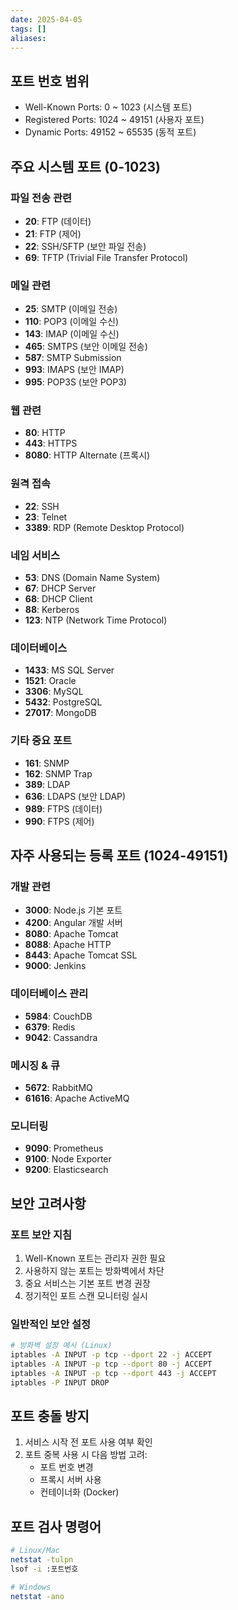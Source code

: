 ```yaml
---
date: 2025-04-05
tags: []
aliases:
---
```

## 포트 번호 범위
- Well-Known Ports: 0 ~ 1023 (시스템 포트)
- Registered Ports: 1024 ~ 49151 (사용자 포트)
- Dynamic Ports: 49152 ~ 65535 (동적 포트)

## 주요 시스템 포트 (0-1023)

### 파일 전송 관련
- **20**: FTP (데이터)
- **21**: FTP (제어)
- **22**: SSH/SFTP (보안 파일 전송)
- **69**: TFTP (Trivial File Transfer Protocol)

### 메일 관련
- **25**: SMTP (이메일 전송)
- **110**: POP3 (이메일 수신)
- **143**: IMAP (이메일 수신)
- **465**: SMTPS (보안 이메일 전송)
- **587**: SMTP Submission
- **993**: IMAPS (보안 IMAP)
- **995**: POP3S (보안 POP3)

### 웹 관련
- **80**: HTTP
- **443**: HTTPS
- **8080**: HTTP Alternate (프록시)

### 원격 접속
- **22**: SSH
- **23**: Telnet
- **3389**: RDP (Remote Desktop Protocol)

### 네임 서비스
- **53**: DNS (Domain Name System)
- **67**: DHCP Server
- **68**: DHCP Client
- **88**: Kerberos
- **123**: NTP (Network Time Protocol)

### 데이터베이스
- **1433**: MS SQL Server
- **1521**: Oracle
- **3306**: MySQL
- **5432**: PostgreSQL
- **27017**: MongoDB

### 기타 중요 포트
- **161**: SNMP
- **162**: SNMP Trap
- **389**: LDAP
- **636**: LDAPS (보안 LDAP)
- **989**: FTPS (데이터)
- **990**: FTPS (제어)

## 자주 사용되는 등록 포트 (1024-49151)

### 개발 관련
- **3000**: Node.js 기본 포트
- **4200**: Angular 개발 서버
- **8080**: Apache Tomcat
- **8088**: Apache HTTP
- **8443**: Apache Tomcat SSL
- **9000**: Jenkins

### 데이터베이스 관리
- **5984**: CouchDB
- **6379**: Redis
- **9042**: Cassandra

### 메시징 & 큐
- **5672**: RabbitMQ
- **61616**: Apache ActiveMQ

### 모니터링
- **9090**: Prometheus
- **9100**: Node Exporter
- **9200**: Elasticsearch

## 보안 고려사항

### 포트 보안 지침
1. Well-Known 포트는 관리자 권한 필요
2. 사용하지 않는 포트는 방화벽에서 차단
3. 중요 서비스는 기본 포트 변경 권장
4. 정기적인 포트 스캔 모니터링 실시

### 일반적인 보안 설정
```bash
# 방화벽 설정 예시 (Linux)
iptables -A INPUT -p tcp --dport 22 -j ACCEPT
iptables -A INPUT -p tcp --dport 80 -j ACCEPT
iptables -A INPUT -p tcp --dport 443 -j ACCEPT
iptables -P INPUT DROP
```

## 포트 충돌 방지
1. 서비스 시작 전 포트 사용 여부 확인
2. 포트 중복 사용 시 다음 방법 고려:
   - 포트 번호 변경
   - 프록시 서버 사용
   - 컨테이너화 (Docker)

## 포트 검사 명령어
```bash
# Linux/Mac
netstat -tulpn
lsof -i :포트번호

# Windows
netstat -ano
```